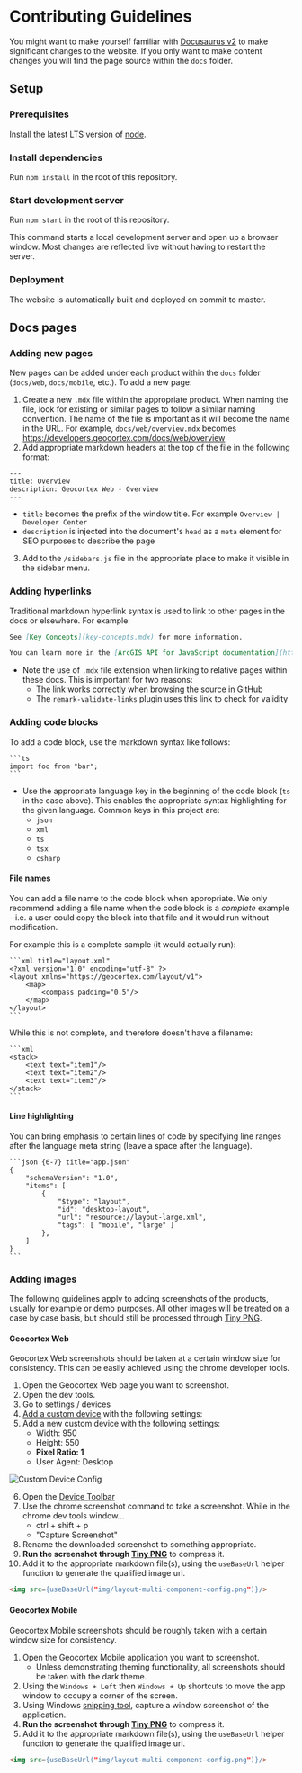 # Contributing Guidelines

You might want to make yourself familiar with [Docusaurus v2](https://v2.docusaurus.io/) to make significant changes to the website. If you only want to make content changes you will find the page source within the `docs` folder.

## Setup

### Prerequisites

Install the latest LTS version of [node](https://nodejs.org/).

### Install dependencies

Run `npm install` in the root of this repository.

### Start development server

Run `npm start` in the root of this repository.

This command starts a local development server and open up a browser window. Most changes are reflected live without having to restart the server.

### Deployment

The website is automatically built and deployed on commit to master.

## Docs pages

### Adding new pages

New pages can be added under each product within the `docs` folder (`docs/web`, `docs/mobile`, etc.). To add a new page:

1. Create a new `.mdx` file within the appropriate product. When naming the file, look for existing or similar pages to follow a similar naming convention. The name of the file is important as it will become the name in the URL. For example, `docs/web/overview.mdx` becomes https://developers.geocortex.com/docs/web/overview
2. Add appropriate markdown headers at the top of the file in the following format:

```
---
title: Overview
description: Geocortex Web - Overview
---
```

-   `title` becomes the prefix of the window title. For example `Overview | Developer Center`
-   `description` is injected into the document's `head` as a `meta` element for SEO purposes to describe the page

3. Add to the `/sidebars.js` file in the appropriate place to make it visible in the sidebar menu.

### Adding hyperlinks

Traditional markdown hyperlink syntax is used to link to other pages in the docs or elsewhere. For example:

```md
See [Key Concepts](key-concepts.mdx) for more information.
```

```md
You can learn more in the [ArcGIS API for JavaScript documentation](https://developers.arcgis.com/javascript/)
```

-   Note the use of `.mdx` file extension when linking to relative pages within these docs. This is important for two reasons:
    -   The link works correctly when browsing the source in GitHub
    -   The `remark-validate-links` plugin uses this link to check for validity

### Adding code blocks

To add a code block, use the markdown syntax like follows:

    ```ts
    import foo from "bar";
    ```

-   Use the appropriate language key in the beginning of the code block (`ts` in the case above). This enables the appropriate syntax highlighting for the given language. Common keys in this project are:
    -   `json`
    -   `xml`
    -   `ts`
    -   `tsx`
    -   `csharp`

#### File names

You can add a file name to the code block when appropriate. We only recommend adding a file name when the code block is a _complete_ example - i.e. a user could copy the block into that file and it would run without modification.

For example this is a complete sample (it would actually run):

    ```xml title="layout.xml"
    <?xml version="1.0" encoding="utf-8" ?>
    <layout xmlns="https://geocortex.com/layout/v1">
        <map>
            <compass padding="0.5"/>
        </map>
    </layout>
    ```

While this is not complete, and therefore doesn't have a filename:

    ```xml
    <stack>
        <text text="item1"/>
        <text text="item2"/>
        <text text="item3"/>
    </stack>
    ```

#### Line highlighting

You can bring emphasis to certain lines of code by specifying line ranges after the language meta string (leave a space after the language).

    ```json {6-7} title="app.json"
    {
        "schemaVersion": "1.0",
        "items": [
            {
                "$type": "layout",
                "id": "desktop-layout",
                "url": "resource://layout-large.xml",
                "tags": [ "mobile", "large" ]
            },
        ]
    }
    ```

### Adding images

The following guidelines apply to adding screenshots of the products, usually for example or demo purposes. All other images will be treated on a case by case basis, but should still be processed through [Tiny PNG](https://tinypng.com/).

#### Geocortex Web

Geocortex Web screenshots should be taken at a certain window size for consistency. This can be easily achieved using the chrome developer tools.

1. Open the Geocortex Web page you want to screenshot.
2. Open the dev tools.
3. Go to settings / devices
4. [Add a custom device](https://developers.google.com/web/tools/chrome-devtools/device-mode#custom) with the following settings:
5. Add a new custom device with the following settings:
    - Width: 950
    - Height: 550
    - **Pixel Ratio: 1**
    - User Agent: Desktop

![Custom Device Config](https://user-images.githubusercontent.com/8933450/78948237-7e329900-7a7c-11ea-80c9-f5e19ba834e6.png)

6. Open the [Device Toolbar](https://developers.google.com/web/tools/chrome-devtools/device-mode#viewport)
7. Use the chrome screenshot command to take a screenshot. While in the chrome dev tools window...
    - ctrl + shift + p
    - "Capture Screenshot"
8. Rename the downloaded screenshot to something appropriate.
9. **Run the screenshot through [Tiny PNG](https://tinypng.com/)** to compress it.
10. Add it to the appropriate markdown file(s), using the `useBaseUrl` helper function to generate the qualified image url.

```html
<img src={useBaseUrl("img/layout-multi-component-config.png")}/>
```

#### Geocortex Mobile

Geocortex Mobile screenshots should be roughly taken with a certain window size for consistency.

1. Open the Geocortex Mobile application you want to screenshot.
    - Unless demonstrating theming functionality, all screenshots should be taken with the dark theme.
2. Using the `Windows + Left` then `Windows + Up` shortcuts to move the app window to occupy a corner of the screen.
3. Using Windows [snipping tool](https://support.microsoft.com/en-ca/help/13776/windows-10-use-snipping-tool-to-capture-screenshots), capture a window screenshot of the application.
4. **Run the screenshot through [Tiny PNG](https://tinypng.com/)** to compress it.
5. Add it to the appropriate markdown file(s), using the `useBaseUrl` helper function to generate the qualified image url.

```html
<img src={useBaseUrl("img/layout-multi-component-config.png")}/>
```
